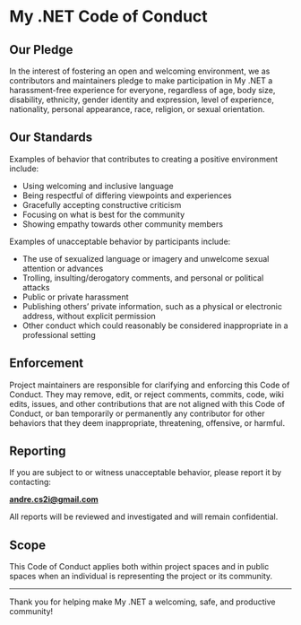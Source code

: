 ﻿# My .NET Code of Conduct

## Our Pledge

In the interest of fostering an open and welcoming environment, we as contributors and maintainers pledge to make participation in My .NET a harassment-free experience for everyone, regardless of age, body size, disability, ethnicity, gender identity and expression, level of experience, nationality, personal appearance, race, religion, or sexual orientation.

## Our Standards

Examples of behavior that contributes to creating a positive environment include:

- Using welcoming and inclusive language
- Being respectful of differing viewpoints and experiences
- Gracefully accepting constructive criticism
- Focusing on what is best for the community
- Showing empathy towards other community members

Examples of unacceptable behavior by participants include:

- The use of sexualized language or imagery and unwelcome sexual attention or advances
- Trolling, insulting/derogatory comments, and personal or political attacks
- Public or private harassment
- Publishing others’ private information, such as a physical or electronic address, without explicit permission
- Other conduct which could reasonably be considered inappropriate in a professional setting

## Enforcement

Project maintainers are responsible for clarifying and enforcing this Code of Conduct. They may remove, edit, or reject comments, commits, code, wiki edits, issues, and other contributions that are not aligned with this Code of Conduct, or ban temporarily or permanently any contributor for other behaviors that they deem inappropriate, threatening, offensive, or harmful.

## Reporting

If you are subject to or witness unacceptable behavior, please report it by contacting:

**andre.cs2i@gmail.com**

All reports will be reviewed and investigated and will remain confidential.

## Scope

This Code of Conduct applies both within project spaces and in public spaces when an individual is representing the project or its community.

---

Thank you for helping make My .NET a welcoming, safe, and productive community!